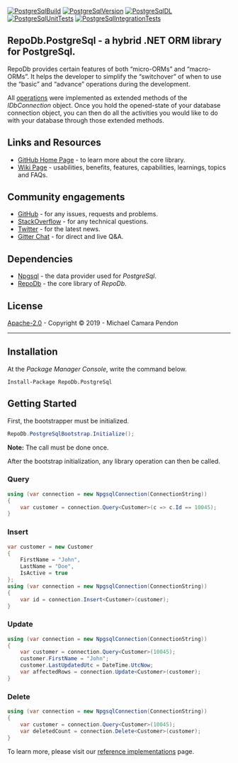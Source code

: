 [![PostgreSqlBuild](https://img.shields.io/appveyor/ci/mikependon/repodb-xb4rk)](https://ci.appveyor.com/project/mikependon/repodb-xb4rk)
[![PostgreSqlVersion](https://img.shields.io/nuget/v/RepoDb.PostgreSql)](https://www.nuget.org/packages/RepoDb.PostgreSql)
[![PostgreSqlDL](https://img.shields.io/nuget/dt/repodb.postgresql)](https://www.nuget.org/packages/RepoDb.PostgreSql)
[![PostgreSqlUnitTests](https://img.shields.io/appveyor/tests/mikependon/repodb-a63f5)](https://ci.appveyor.com/project/mikependon/repodb-a63f5/build/tests)
[![PostgreSqlIntegrationTests](https://img.shields.io/appveyor/tests/mikependon/repodb-uf6o7)](https://ci.appveyor.com/project/mikependon/repodb-uf6o7/build/tests)

## RepoDb.PostgreSql - a hybrid .NET ORM library for PostgreSql.

RepoDb provides certain features of both “micro-ORMs” and “macro-ORMs”. It helps the developer to simplify the “switchover” of when to use the “basic” and “advance” operations during the development.

All [operations](https://github.com/mikependon/RepoDb#operations) were implemented as extended methods of the *IDbConnection* object. Once you hold the opened-state of your database connection object, you can then do all the activities you would like to do with your database through those extended methods.

## Links and Resources

- [GitHub Home Page](https://github.com/mikependon/RepoDb) - to learn more about the core library.
- [Wiki Page](https://github.com/mikependon/RepoDb/wiki) - usabilities, benefits, features, capabilities, learnings, topics and FAQs. 

## Community engagements

- [GitHub](https://github.com/mikependon/RepoDb/issues) - for any issues, requests and problems.
- [StackOverflow](https://stackoverflow.com/questions/tagged/repodb) - for any technical questions.
- [Twitter](https://twitter.com/search?q=%23repodb) - for the latest news.
- [Gitter Chat](https://gitter.im/RepoDb/community) - for direct and live Q&A.

## Dependencies

- [Npgsql](https://www.nuget.org/packages/Npgsql/) - the data provider used for *PostgreSql*.
- [RepoDb](https://www.nuget.org/packages/RepoDb.SqLite/) - the core library of *RepoDb*.

## License

[Apache-2.0](http://apache.org/licenses/LICENSE-2.0.html) - Copyright © 2019 - Michael Camara Pendon

--------

## Installation

At the *Package Manager Console*, write the command below.

```
Install-Package RepoDb.PostgreSql
```

## Getting Started

First, the bootstrapper must be initialized.

```csharp
RepoDb.PostgreSqlBootstrap.Initialize();
```

**Note:** The call must be done once.

After the bootstrap initialization, any library operation can then be called.

### Query

```csharp
using (var connection = new NpgsqlConnection(ConnectionString))
{
	var customer = connection.Query<Customer>(c => c.Id == 10045);
}
```

### Insert

```csharp
var customer = new Customer
{
	FirstName = "John",
	LastName = "Doe",
	IsActive = true
};
using (var connection = new NpgsqlConnection(ConnectionString))
{
	var id = connection.Insert<Customer>(customer);
}
```

### Update

```csharp
using (var connection = new NpgsqlConnection(ConnectionString))
{
	var customer = connection.Query<Customer>(10045);
	customer.FirstName = "John";
	customer.LastUpdatedUtc = DateTime.UtcNow;
	var affectedRows = connection.Update<Customer>(customer);
}
```

### Delete

```csharp
using (var connection = new NpgsqlConnection(ConnectionString))
{
	var customer = connection.Query<Customer>(10045);
	var deletedCount = connection.Delete<Customer>(customer);
}
```

To learn more, please visit our [reference implementations](https://github.com/mikependon/RepoDb/blob/master/RepoDb.Docs/Reference%20Implementations.md) page.
